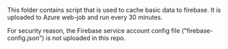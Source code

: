 This folder contains script that is used to cache basic data to firebase. It is uploaded to Azure web-job and run every 30 minutes.

For security reason, the Firebase service account config file ("firebase-config.json") is not uploaded in this repo.
